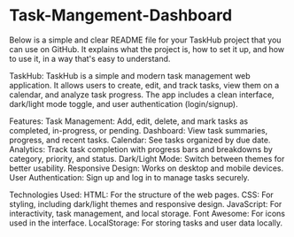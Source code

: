 # Task-Mangement-Dashboard

Below is a simple and clear README file for your TaskHub project that you can use on GitHub. It explains what the project is, how to set it up, and how to use it, in a way that's easy to understand.

TaskHub:
TaskHub is a simple and modern task management web application. It allows users to create, edit, and track tasks, view them on a calendar, and analyze task progress. The app includes a clean interface, dark/light mode toggle, and user authentication (login/signup).

Features:
Task Management: Add, edit, delete, and mark tasks as completed, in-progress, or pending.
Dashboard: View task summaries, progress, and recent tasks.
Calendar: See tasks organized by due date.
Analytics: Track task completion with progress bars and breakdowns by category, priority, and status.
Dark/Light Mode: Switch between themes for better usability.
Responsive Design: Works on desktop and mobile devices.
User Authentication: Sign up and log in to manage tasks securely.

Technologies Used:
HTML: For the structure of the web pages.
CSS: For styling, including dark/light themes and responsive design.
JavaScript: For interactivity, task management, and local storage.
Font Awesome: For icons used in the interface.
LocalStorage: For storing tasks and user data locally.
